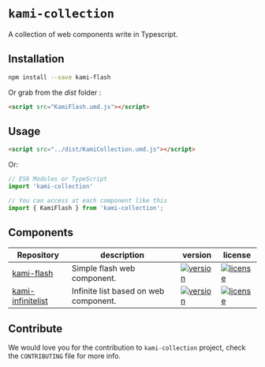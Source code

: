 
# `kami-collection`

A collection of web components write in Typescript.

## Installation


```sh
npm install --save kami-flash
```

Or grab from the *dist* folder :


```html
<script src="KamiFlash.umd.js"></script>
```


## Usage


```html
<script src="../dist/KamiCollection.umd.js"></script>
```

Or:

```js
// ES6 Modules or TypeScript
import 'kami-collection'

// You can access at each component like this
import { KamiFlash } from 'kami-collection';

```

## Components

| Repository                                                        |  description                             | version  | license |
|------------------------------------------------------------------ |------------------------------------------|----------|---------|
| [kami-flash](https://github.com/EmilienLeroy/kami-flash)          |   Simple flash web component.            | [![version](https://img.shields.io/npm/v/kami-flash.svg?style=flat-square)](https://www.npmjs.com/package/kami-flash)    | [![license](https://img.shields.io/npm/l/kami-flash.svg?style=flat-square)](https://www.npmjs.com/package/kami-flash)                               |
| [kami-infinitelist](https://github.com/EmilienLeroy/kami-infinitelist)       |   Infinite list based on web component.          | [![version](https://img.shields.io/npm/v/kami-infinitelist.svg?style=flat-square)](https://www.npmjs.com/package/kami-infinitelist)     | [![license](https://img.shields.io/npm/l/kami-infinitelist.svg?style=flat-square)](https://www.npmjs.com/package/kami-flash)        |


## Contribute

We would love you for the contribution to ``kami-collection`` project, check the ``CONTRIBUTING`` file for more info.

